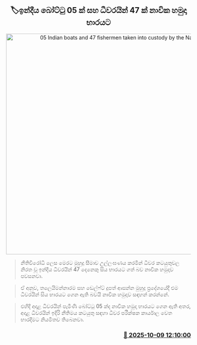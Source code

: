 <p align='center'><b><h2 align='center' title='05 Indian boats and 47 fishermen taken into custody by the Navy'>🏷ඉන්දීය බෝට්ටු 05 ක් සහ ධීවරයින් 47 ක් නාවික හමුදා භාරයට</h2></b></p>
<p align='center'><img src='https://helakuru.sgp1.cdn.digitaloceanspaces.com/esana/images/lib/bort-85.jpg' width='600' alt='05 Indian boats and 47 fishermen taken into custody by the Navy'></p>

> නීතිවිරෝධී ලෙස මෙරට මුහුදු සීමාව උල්ලංඝණය කරමින් ධීවර කටයුතුවල නිරත වූ ඉන්දීය ධීවරයින් 47 දෙනෙකු සිය භාරයට ගත් බව නාවික හමුදාව පවසනවා.

> ඒ අනුව, තලෙයිමන්නාරම සහ ඩෙල්ෆ්ට් දුපත් ආසන්න මුහුදු ප්‍රදේශයේදී එම ධීවරයින් සිය භාරයට ගෙන ඇති බවයි නාවික හමුදාව සඳහන් කරන්නේ.

> එහිදි අදාළ ධීවරයින් පැමිණි බෝට්ටු 05 ක්ද නාවික හමුදා භාරයට ගෙන ඇති අතර, අදාළ ධීවරයින් ඉදිරි නීතිමය කටයුතු සඳහා ධීවර පරීක්ෂක කාර්යාල වෙත භාරදීමට නියමිතව තිබෙනවා.



<h3 align='right'><a href='https://www.helakuru.lk/esana/p/114331/'>📅 2025-10-09 12:10:00</a></h3>
